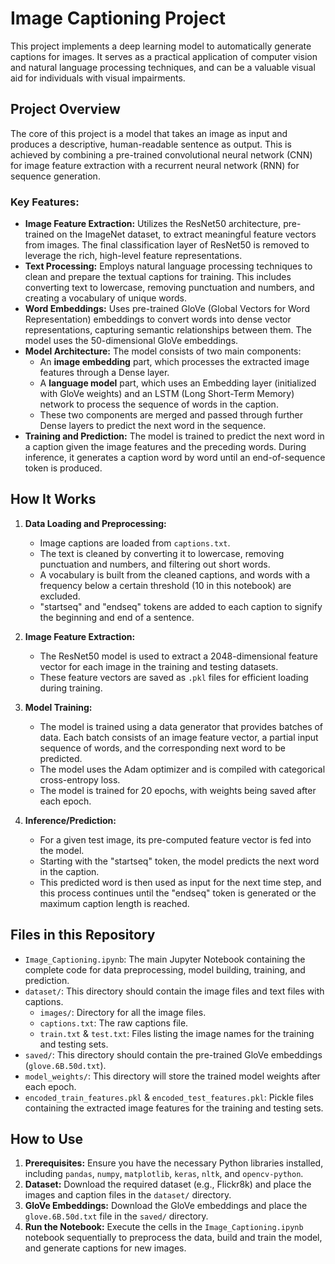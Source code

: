 # Image Captioning Project

This project implements a deep learning model to automatically generate captions for images. It serves as a practical application of computer vision and natural language processing techniques, and can be a valuable visual aid for individuals with visual impairments.

## Project Overview

The core of this project is a model that takes an image as input and produces a descriptive, human-readable sentence as output. This is achieved by combining a pre-trained convolutional neural network (CNN) for image feature extraction with a recurrent neural network (RNN) for sequence generation.

### Key Features:

* **Image Feature Extraction:** Utilizes the ResNet50 architecture, pre-trained on the ImageNet dataset, to extract meaningful feature vectors from images. The final classification layer of ResNet50 is removed to leverage the rich, high-level feature representations.
* **Text Processing:** Employs natural language processing techniques to clean and prepare the textual captions for training. This includes converting text to lowercase, removing punctuation and numbers, and creating a vocabulary of unique words.
* **Word Embeddings:** Uses pre-trained GloVe (Global Vectors for Word Representation) embeddings to convert words into dense vector representations, capturing semantic relationships between them. The model uses the 50-dimensional GloVe embeddings.
* **Model Architecture:** The model consists of two main components:
    * An **image embedding** part, which processes the extracted image features through a Dense layer.
    * A **language model** part, which uses an Embedding layer (initialized with GloVe weights) and an LSTM (Long Short-Term Memory) network to process the sequence of words in the caption.
    * These two components are merged and passed through further Dense layers to predict the next word in the sequence.
* **Training and Prediction:** The model is trained to predict the next word in a caption given the image features and the preceding words. During inference, it generates a caption word by word until an end-of-sequence token is produced.

## How It Works

1.  **Data Loading and Preprocessing:**
    * Image captions are loaded from `captions.txt`.
    * The text is cleaned by converting it to lowercase, removing punctuation and numbers, and filtering out short words.
    * A vocabulary is built from the cleaned captions, and words with a frequency below a certain threshold (10 in this notebook) are excluded.
    * "startseq" and "endseq" tokens are added to each caption to signify the beginning and end of a sentence.

2.  **Image Feature Extraction:**
    * The ResNet50 model is used to extract a 2048-dimensional feature vector for each image in the training and testing datasets.
    * These feature vectors are saved as `.pkl` files for efficient loading during training.

3.  **Model Training:**
    * The model is trained using a data generator that provides batches of data. Each batch consists of an image feature vector, a partial input sequence of words, and the corresponding next word to be predicted.
    * The model uses the Adam optimizer and is compiled with categorical cross-entropy loss.
    * The model is trained for 20 epochs, with weights being saved after each epoch.

4.  **Inference/Prediction:**
    * For a given test image, its pre-computed feature vector is fed into the model.
    * Starting with the "startseq" token, the model predicts the next word in the caption.
    * This predicted word is then used as input for the next time step, and this process continues until the "endseq" token is generated or the maximum caption length is reached.

## Files in this Repository

* `Image_Captioning.ipynb`: The main Jupyter Notebook containing the complete code for data preprocessing, model building, training, and prediction.
* `dataset/`: This directory should contain the image files and text files with captions.
    * `images/`: Directory for all the image files.
    * `captions.txt`: The raw captions file.
    * `train.txt` & `test.txt`: Files listing the image names for the training and testing sets.
* `saved/`: This directory should contain the pre-trained GloVe embeddings (`glove.6B.50d.txt`).
* `model_weights/`: This directory will store the trained model weights after each epoch.
* `encoded_train_features.pkl` & `encoded_test_features.pkl`: Pickle files containing the extracted image features for the training and testing sets.

## How to Use

1.  **Prerequisites:** Ensure you have the necessary Python libraries installed, including `pandas`, `numpy`, `matplotlib`, `keras`, `nltk`, and `opencv-python`.
2.  **Dataset:** Download the required dataset (e.g., Flickr8k) and place the images and caption files in the `dataset/` directory.
3.  **GloVe Embeddings:** Download the GloVe embeddings and place the `glove.6B.50d.txt` file in the `saved/` directory.
4.  **Run the Notebook:** Execute the cells in the `Image_Captioning.ipynb` notebook sequentially to preprocess the data, build and train the model, and generate captions for new images.
